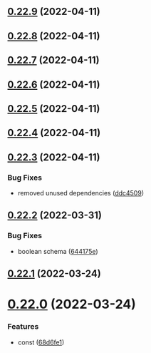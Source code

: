 ## [0.22.9](https://github.com/GiovanniCardamone/class-schema/compare/v0.22.8...v0.22.9) (2022-04-11)



## [0.22.8](https://github.com/GiovanniCardamone/class-schema/compare/v0.22.7...v0.22.8) (2022-04-11)



## [0.22.7](https://github.com/GiovanniCardamone/class-schema/compare/v0.22.6...v0.22.7) (2022-04-11)



## [0.22.6](https://github.com/GiovanniCardamone/class-schema/compare/v0.22.5...v0.22.6) (2022-04-11)



## [0.22.5](https://github.com/GiovanniCardamone/class-schema/compare/v0.22.4...v0.22.5) (2022-04-11)



## [0.22.4](https://github.com/GiovanniCardamone/class-schema/compare/v0.22.3...v0.22.4) (2022-04-11)



## [0.22.3](https://github.com/GiovanniCardamone/class-schema/compare/v0.22.2...v0.22.3) (2022-04-11)


### Bug Fixes

* removed unused dependencies ([ddc4509](https://github.com/GiovanniCardamone/class-schema/commit/ddc4509af6145184928f004980a5ab3b73643308))



## [0.22.2](https://github.com/GiovanniCardamone/class-schema/compare/v0.22.1...v0.22.2) (2022-03-31)


### Bug Fixes

* boolean schema ([644175e](https://github.com/GiovanniCardamone/class-schema/commit/644175edaacaf5d5dd4aca2d49e6e65ddd4411b9))



## [0.22.1](https://github.com/GiovanniCardamone/class-schema/compare/v0.22.0...v0.22.1) (2022-03-24)



# [0.22.0](https://github.com/GiovanniCardamone/class-schema/compare/v0.21.0...v0.22.0) (2022-03-24)


### Features

* const ([68d6fe1](https://github.com/GiovanniCardamone/class-schema/commit/68d6fe196c13f00d9de2af72b5ef512c0d5c8ccd))



